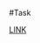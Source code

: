 #Task 

[LINK](https://docs.google.com/document/d/1N7C_I1hSWgx6T-aIsqDmT2WSA4b4OnzjESO96mKONlE/edit)
